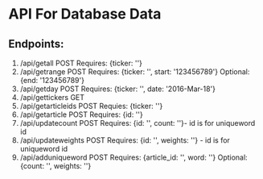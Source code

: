 # API For Database Data

## Endpoints:
1. /api/getall POST Requires: {ticker: ''}
2. /api/getrange POST Requires: {ticker: '', start: '123456789'} Optional: {end: '123456789'}
3. /api/getday POST Requires: {ticker: '', date: '2016-Mar-18'}
4. /api/gettickers GET
5. /api/getarticleids POST Requies: {ticker: ''}
6. /api/getarticle POST Requires: {id: ''}
7. /api/updatecount POST Requires: {id: '', count: ''}- id is for uniqueword id
8. /api/updateweights POST Requires: {id: '', weights: ''} - id is for uniqueword id
9. /api/adduniqueword POST Requires: {article_id: '', word: ''} Optional: {count: '', weights: ''}
